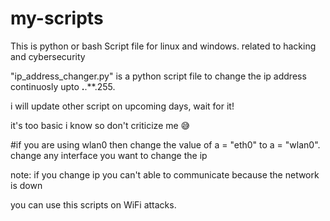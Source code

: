 # my-scripts
This is python or bash Script file for linux and windows. related to hacking and cybersecurity

"ip_address_changer.py" is a python script file to change the ip address continuosly upto  **.**.**.255.

i will update other script on upcoming days, wait for it!

it's too basic i know so don't criticize me 😅


#if you are using wlan0 then change the value of a = "eth0" to a = "wlan0". change any interface you want to change the ip 


note: 
if you change ip you can't able to communicate because the network is down

you can use this scripts on WiFi attacks.